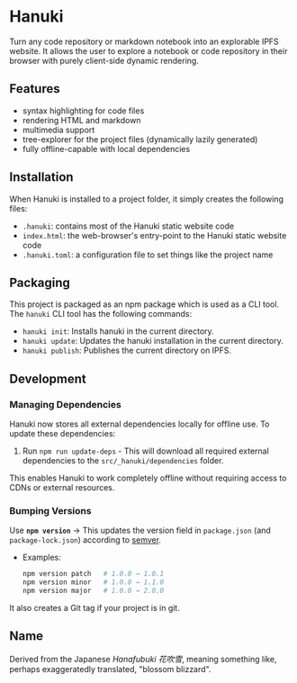 # Hanuki

Turn any code repository or markdown notebook into an explorable IPFS website.
It allows the user to explore a notebook or code repository in their browser with purely client-side dynamic rendering.

## Features

- syntax highlighting for code files
- rendering HTML and markdown
- multimedia support
- tree-explorer for the project files (dynamically lazily generated)
- fully offline-capable with local dependencies

## Installation

When Hanuki is installed to a project folder, it simply creates the following files:
  - `.hanuki`: contains most of the Hanuki static website code 
  - `index.html`: the web-browser's entry-point to the Hanuki static website code
  - `.hanuki.toml`: a configuration file to set things like the project name 

## Packaging

This project is packaged as an npm package which is used as a CLI tool.
The `hanuki` CLI tool has the following commands:
- `hanuki init`: Installs hanuki in the current directory.
- `hanuki update`: Updates the hanuki installation in the current directory.
- `hanuki publish`: Publishes the current directory on IPFS.

## Development

### Managing Dependencies

Hanuki now stores all external dependencies locally for offline use. To update these dependencies:

1. Run `npm run update-deps` - This will download all required external dependencies to the `src/_hanuki/dependencies` folder.

This enables Hanuki to work completely offline without requiring access to CDNs or external resources.

### Bumping Versions

Use **`npm version`** → This updates the version field in `package.json` (and `package-lock.json`) according to [semver](https://semver.org/).

  * Examples:

    ```bash
    npm version patch   # 1.0.0 → 1.0.1
    npm version minor   # 1.0.0 → 1.1.0
    npm version major   # 1.0.0 → 2.0.0
    ```

  It also creates a Git tag if your project is in git.

## Name

Derived from the Japanese _Hanafubuki_ _花吹雪_, meaning something like, perhaps exaggeratedly translated, "blossom blizzard".
